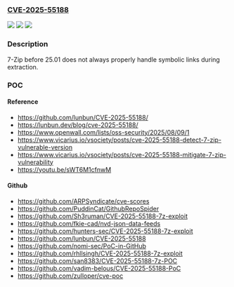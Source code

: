 ### [CVE-2025-55188](https://cve.mitre.org/cgi-bin/cvename.cgi?name=CVE-2025-55188)
![](https://img.shields.io/static/v1?label=Product&message=7-Zip&color=blue)
![](https://img.shields.io/static/v1?label=Version&message=0%20&color=brightgreen)
![](https://img.shields.io/static/v1?label=Vulnerability&message=CWE-59%20Improper%20Link%20Resolution%20Before%20File%20Access%20('Link%20Following')&color=brightgreen)

### Description

7-Zip before 25.01 does not always properly handle symbolic links during extraction.

### POC

#### Reference
- https://github.com/lunbun/CVE-2025-55188/
- https://lunbun.dev/blog/cve-2025-55188/
- https://www.openwall.com/lists/oss-security/2025/08/09/1
- https://www.vicarius.io/vsociety/posts/cve-2025-55188-detect-7-zip-vulnerable-version
- https://www.vicarius.io/vsociety/posts/cve-2025-55188-mitigate-7-zip-vulnerability
- https://youtu.be/sWT6M1cfnwM

#### Github
- https://github.com/ARPSyndicate/cve-scores
- https://github.com/PuddinCat/GithubRepoSpider
- https://github.com/Sh3ruman/CVE-2025-55188-7z-exploit
- https://github.com/fkie-cad/nvd-json-data-feeds
- https://github.com/hunters-sec/CVE-2025-55188-7z-exploit
- https://github.com/lunbun/CVE-2025-55188
- https://github.com/nomi-sec/PoC-in-GitHub
- https://github.com/rhllsingh/CVE-2025-55188-7z-exploit
- https://github.com/san8383/CVE-2025-55188-7z-POC
- https://github.com/vadim-belous/CVE-2025-55188-PoC
- https://github.com/zulloper/cve-poc

